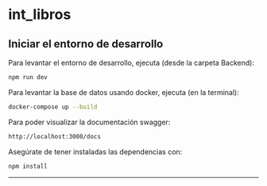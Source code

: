 # int_libros

## Iniciar el entorno de desarrollo

Para levantar el entorno de desarrollo, ejecuta (desde la carpeta Backend):

```bash
npm run dev
```

Para levantar la base de datos usando docker, ejecuta (en la terminal):

```bash
docker-compose up --build
```

Para poder visualizar la documentación swagger:

```bash
http://localhost:3000/docs
```

Asegúrate de tener instaladas las dependencias con:

```bash
npm install
```

---